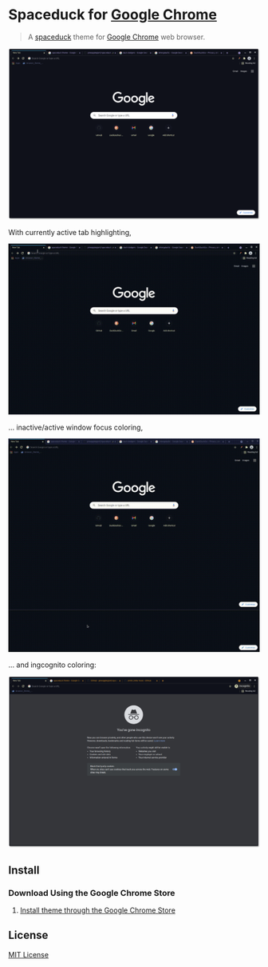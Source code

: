 # Spaceduck for [Google Chrome](https://www.google.com/chrome/)

> A [spaceduck](https://github.com/pineapplegiant/spaceduck) theme for [Google Chrome](https://www.google.com/chrome/) web browser.

![Screenshot](./spaceduck_home_tabs.png)

With currently active tab highlighting,

![active-tab-highlighting](./tab_highlighting.gif)

... inactive/active window focus coloring,

![inactive-active-highlighting](./inactive-active-highlight.gif)

... and ingcognito coloring:

![ingcognito-highlighting](./incognito_home.png)


## Install

### Download Using the Google Chrome Store

1. [Install theme through the Google Chrome Store](https://chrome.google.com/webstore/detail/?????)

## License

[MIT License](./LICENSE)
